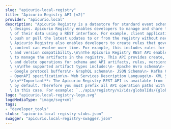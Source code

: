 ```yaml
---
slug: "apicurio-local-registry"
title: "Apicurio Registry API [v2]"
provider: "apicurio.local"
description: "Apicurio Registry is a datastore for standard event schemas and API\
  \ designs. Apicurio Registry enables developers to manage and share the structure\
  \ of their data using a REST interface. For example, client applications can dynamically\
  \ push or pull the latest updates to or from the registry without needing to redeploy.\
  \ Apicurio Registry also enables developers to create rules that govern how registry\
  \ content can evolve over time. For example, this includes rules for content validation\
  \ and version compatibility.\n\nThe Apicurio Registry REST API enables client applications\
  \ to manage the artifacts in the registry. This API provides create, read, update,\
  \ and delete operations for schema and API artifacts, rules, versions, and metadata.\
  \ \n\nThe supported artifact types include:\n- Apache Avro schema\n- AsyncAPI specification\n\
  - Google protocol buffers\n- GraphQL schema\n- JSON Schema\n- Kafka Connect schema\n\
  - OpenAPI specification\n- Web Services Description Language\n- XML Schema Definition\n\
  \n\n**Important**: The Apicurio Registry REST API is available from `https://MY-REGISTRY-URL/apis/registry/v2`\
  \ by default. Therefore you must prefix all API operation paths with `../apis/registry/v2`\
  \ in this case. For example: `../apis/registry/v2/ids/globalIds/{globalId}`.\n"
logo: "apicurio.local-registry-logo.svg"
logoMediaType: "image/svg+xml"
tags:
- "developer_tools"
stubs: "apicurio.local-registry-stubs.json"
swagger: "apicurio.local-registry-swagger.json"
---
```

